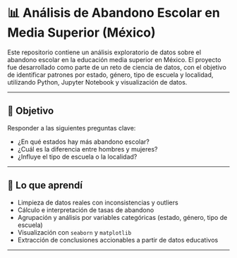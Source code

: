 # 📊 Análisis de Abandono Escolar en Media Superior (México)

Este repositorio contiene un análisis exploratorio de datos sobre el abandono escolar en la educación media superior en México. El proyecto fue desarrollado como parte de un reto de ciencia de datos, con el objetivo de identificar patrones por estado, género, tipo de escuela y localidad, utilizando Python, Jupyter Notebook y visualización de datos.

---

## 🎯 Objetivo

Responder a las siguientes preguntas clave:

- ¿En qué estados hay más abandono escolar?
- ¿Cuál es la diferencia entre hombres y mujeres?
- ¿Influye el tipo de escuela o la localidad?

---

## 🧠 Lo que aprendí

- Limpieza de datos reales con inconsistencias y outliers
- Cálculo e interpretación de tasas de abandono
- Agrupación y análisis por variables categóricas (estado, género, tipo de escuela)
- Visualización con `seaborn` y `matplotlib`
- Extracción de conclusiones accionables a partir de datos educativos

---


